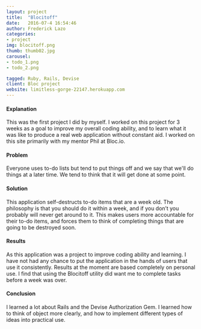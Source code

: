 ```yaml
---
layout: project
title:  "Blocitoff"
date:   2016-07-4 16:54:46
author: Frederick Lazo
categories:
- project
img: blocitoff.png
thumb: thumb02.jpg
carousel:
- todo_1.png
- todo_2.png

tagged: Ruby, Rails, Devise
client: Bloc project
website: limitless-gorge-22147.herokuapp.com
---
```

#### Explanation
This was the first project I did by myself. I worked on this project for 3 weeks as a goal to improve my overall coding ability, and to learn what it was like to produce a real web application without constant aid. I worked on this site primarily with my mentor Phil at Bloc.io.

#### Problem

Everyone uses to-do lists but tend to put things off and we say that we'll do things at a later time. We tend to think that it will get done at some point.


#### Solution

This application self-destructs to-do items that are a week old. The philosophy is that you should do it within a week, and if you don’t you probably will never get around to it. This makes users more accountable for their to-do items, and forces them to think of completing things that are going to be destroyed soon.


#### Results

As this application was a project to improve coding ability and learning. I have not had any chance to put the application in the hands of users that use it consistently. Results at the moment are based completely on personal use. I find that using the Blocitoff utility did want me to complete tasks before a week was over.


#### Conclusion

I learned a lot about Rails and the Devise Authorization Gem. I learned how to think of object more clearly, and how to implement different types of ideas into practical use.
